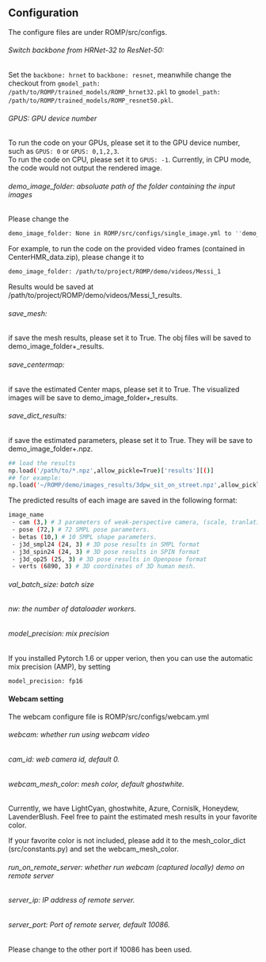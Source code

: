## Configuration

The configure files are under ROMP/src/configs.

###### Switch backbone from HRNet-32 to ResNet-50:
Set the `backbone: hrnet` to `backbone: resnet`, meanwhile change the checkout from `gmodel_path: /path/to/ROMP/trained_models/ROMP_hrnet32.pkl` to `gmodel_path: /path/to/ROMP/trained_models/ROMP_resnet50.pkl`.

###### GPUS: GPU device number  
To run the code on your GPUs, please set it to the GPU device number, such as `GPUS: 0` or `GPUS: 0,1,2,3`.  
To run the code on CPU, please set it to `GPUS: -1`. Currently, in CPU mode, the code would not output the rendered image.  

###### demo_image_folder: absoluate path of the folder containing the input images
Please change the 
```bash
demo_image_folder: None in ROMP/src/configs/single_image.yml to ''demo_image_folder: absoluate path to the image folder''
```

For example, to run the code on the provided video frames (contained in CenterHMR_data.zip), please change it to 
```bash
demo_image_folder: /path/to/project/ROMP/demo/videos/Messi_1
```
Results would be saved at /path/to/project/ROMP/demo/videos/Messi_1_results.

###### save_mesh: 

if save the mesh results, please set it to True. The obj files will be saved to demo_image_folder+\_results.

###### save_centermap: 

if save the estimated Center maps, please set it to True. The visualized images will be save to demo_image_folder+\_results.

###### save_dict_results: 

if save the estimated parameters, please set it to True. They will be save to demo_image_folder+\.npz.
```bash
## load the results
np.load('/path/to/*.npz',allow_pickle=True)['results'][()]
## for example:
np.load('~/ROMP/demo/images_results/3dpw_sit_on_street.npz',allow_pickle=True)['results'][()]
```

The predicted results of each image are saved in the following format:
```bash
image_name
 - cam (3,) # 3 parameters of weak-perspective camera, (scale, tranlation_x, tranlation_y)
 - pose (72,) # 72 SMPL pose parameters.
 - betas (10,) # 10 SMPL shape parameters.
 - j3d_smpl24 (24, 3) # 3D pose results in SMPL format
 - j3d_spin24 (24, 3) # 3D pose results in SPIN format
 - j3d_op25 (25, 3) # 3D pose results in Openpose format
 - verts (6890, 3) # 3D coordinates of 3D human mesh.
```

###### val_batch_size: batch size 

###### nw: the number of dataloader workers. 

###### model_precision: mix precision

If you installed Pytorch 1.6 or upper verion, then you can use the automatic mix precision (AMP), by setting
```bash
model_precision: fp16
```
#### Webcam setting 

The webcam configure file is ROMP/src/configs/webcam.yml

###### webcam: whether run using webcam video

###### cam_id: web camera id, default 0. 

###### webcam_mesh_color: mesh color, default ghostwhite.

Currently, we have LightCyan, ghostwhite, Azure, Cornislk, Honeydew, LavenderBlush. Feel free to paint the estimated mesh results in your favorite color.

If your favorite color is not included, please add it to the mesh_color_dict (src/constants.py) and set the webcam_mesh_color.

###### run_on_remote_server: whether run webcam (captured locally) demo on remote server 

###### server_ip: IP address of remote server.

###### server_port: Port of remote server, default 10086.

Please change to the other port if 10086 has been used.